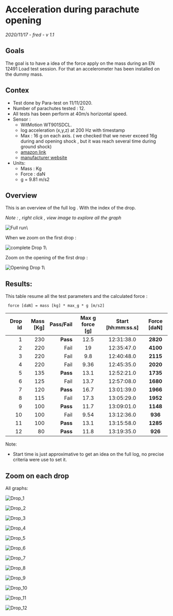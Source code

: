# Acceleration during parachute opening 
*2020/11/17 - fred  - v 1.1*

## Goals
The goal is to have a idea of the force apply on the mass during an EN 12491 Load test session. For that an accelerometer has been installed on the dummy mass.

## Contex
* Test done by  Para-test on 11/11/2020.
* Number of parachutes tested : 12.
* All tests has been perform at 40m/s horizontal speed.
* Sensor :  
    * WitMotion WT901SDCL. 
    * log acceleration (x,y,z) at 200 Hz with timestamp
    * Max : 16 g on each axis. ( we checked that we never exceed 16g during and opening shock , but it was reach several time during ground shock)
    * [amazon link](https://www.amazon.fr/gp/product/B085NWVRS2/ref=ppx_yo_dt_b_asin_title_o00_s00?ie=UTF8&psc=1)
    * [manufacturer website](http://wiki.wit-motion.com/english/doku.php?id=welcome)
* Units:
    * Mass : Kg
    * Force : daN
    * g = 9.81 m/s2


## Overview
This is an overview of the full log .
With the index of the drop.

*Note : , right click , view image to explore all the graph*

![Full run](image/Figure_all.png "Figure_all_toto")\

When we zoom on the first drop :

![complete Drop 1](image/Figure_1out_modif.png "Figure_1out_modif")\


Zoom on the opening of the first drop :

![Opening Drop 1](image/Figure_1_modif.png "Figure_1_modif")\



## Results:
This table resume all the test parameters and the calculated force :

     force [daN] = mass [kg] * max_g * g [m/s2]

| Drop Id |Mass [Kg] |Pass/Fail | Max g force [g] | Start [hh:mm:ss.s] | Force [daN]|
|-----:|-------:|-------:|:-------:|:-----------:|:--------:|
|    1 |    230 | **Pass** |  12.5  | 12:31:38.0 |  **2820**  |
|    2 |    220 |     Fail |  19    | 12:35:47.0 |  **4100**  |
|    3 |    220 |     Fail |   9.8  | 12:40:48.0 |  **2115**  |
|    4 |    220 |     Fail |   9.36 | 12:45:35.0 |  **2020**  |
|    5 |    135 | **Pass** |  13.1  | 12:52:21.0 |  **1735**  |
|    6 |    125 |     Fail |  13.7  | 12:57:08.0 |  **1680**  |
|    7 |    120 | **Pass** |  16.7  | 13:01:39.0 |  **1966**  |
|    8 |    115 |     Fail |  17.3  | 13:05:29.0 |  **1952**  |
|    9 |    100 | **Pass** |  11.7  | 13:09:01.0 |  **1148**  |
|   10 |    100 |     Fail |   9.54 | 13:12:36.0 |  **936**   |
|   11 |    100 | **Pass** |  13.1  | 13:15:58.0 |  **1285**  |
|   12 |     80 | **Pass** |  11.8  | 13:19:35.0 |  **926**   |

Note: 

* Start time is just approximative to get an idea on the full log, no precise criteria were use to set it.

## Zoom on each drop
All graphs: 

![Drop_1](image/Figure_1.png "Figure_1_modif") 

![Drop_2](image/Figure_2.png "Figure_2_modif") 

![Drop_3](image/Figure_3.png "Figure_3_modif") 

![Drop_4](image/Figure_4.png  "Figure_4_modif") 

![Drop_5](image/Figure_5.png  "Figure_5_modif") 

![Drop_6](image/Figure_6.png  "Figure_6_modif") 

![Drop_7](image/Figure_7.png  "Figure_7_modif") 

![Drop_8](image/Figure_8.png "Figure_8_modif") 

![Drop_9](image/Figure_9.png "Figure_9_modif") 

![Drop_10](image/Figure_10.png "Figure_10_modif") 

![Drop_11](image/Figure_11.png "Figure_11_modif") 

![Drop_12](image/Figure_12.png "Figure_12_modif") 


